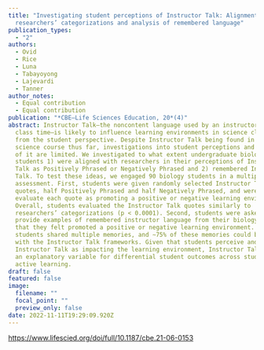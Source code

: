 ```yaml
---
title: "Investigating student perceptions of Instructor Talk: Alignment with
  researchers’ categorizations and analysis of remembered language"
publication_types:
  - "2"
authors:
  - Ovid
  - Rice
  - Luna
  - Tabayoyong
  - Lajevardi
  - Tanner
author_notes:
  - Equal contribution
  - Equal contribution
publication: "*CBE—Life Sciences Education, 20*(4)"
abstract: Instructor Talk—the noncontent language used by an instructor during
  class time—is likely to influence learning environments in science classrooms
  from the student perspective. Despite Instructor Talk being found in every
  science course thus far, investigations into student perceptions and memories
  of it are limited. We investigated to what extent undergraduate biology
  students 1) were aligned with researchers in their perceptions of Instructor
  Talk as Positively Phrased or Negatively Phrased and 2) remembered Instructor
  Talk. To test these ideas, we engaged 90 biology students in a multipart
  assessment. First, students were given randomly selected Instructor Talk
  quotes, half Positively Phrased and half Negatively Phrased, and were asked to
  evaluate each quote as promoting a positive or negative learning environment.
  Overall, students evaluated the Instructor Talk quotes similarly to
  researchers’ categorizations (p < 0.0001). Second, students were asked to
  provide examples of remembered instructor language from their biology courses
  that they felt promoted a positive or negative learning environment. Most
  students shared multiple memories, and ∼75% of these memories could be coded
  with the Instructor Talk frameworks. Given that students perceive and remember
  Instructor Talk as impacting the learning environment, Instructor Talk may be
  an explanatory variable for differential student outcomes across studies of
  active learning.
draft: false
featured: false
image:
  filename: ""
  focal_point: ""
  preview_only: false
date: 2022-11-11T19:29:09.920Z
---
```

<https://www.lifescied.org/doi/full/10.1187/cbe.21-06-0153>